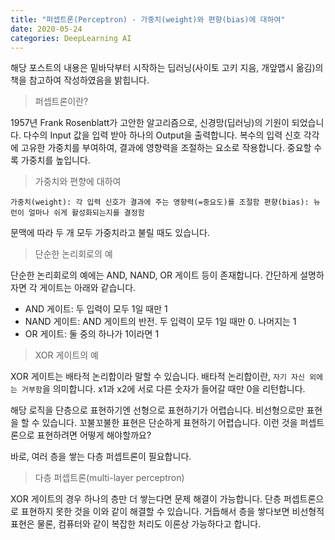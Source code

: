 ```yaml
---
title: "퍼셉트론(Perceptron) - 가중치(weight)와 편향(bias)에 대하여"
date: 2020-05-24
categories: DeepLearning AI
---
```


해당 포스트의 내용은 밑바닥부터 시작하는 딥러닝(사이토 고키 지음, 개앞맵시 옮김)의 책을 참고하여 작성하였음을 밝힙니다.


> 퍼셉트론이란?


1957년 Frank Rosenblatt가 고안한 알고리즘으로, 신경망(딥러닝)의 기원이 되었습니다.
다수의 Input 값을 입력 받아 하나의 Output을 출력합니다.
복수의 입력 신호 각각에 고유한 가중치를 부여하여, 결과에 영향력을 조절하는 요소로 작용합니다.
중요할 수록 가중치를 높입니다.


> 가중치와 편향에 대하여

`
가중치(weight): 각 입력 신호가 결과에 주는 영향력(=중요도)를 조절함
편향(bias): 뉴런이 얼마나 쉬게 활성화되는지를 결정함
`

문맥에 따라 두 개 모두 가중치라고 불릴 때도 있습니다.


> 단순한 논리회로의 예


단순한 논리회로의 예에는 AND, NAND, OR 게이트 등이 존재합니다.
간단하게 설명하자면 각 게이트는 아래와 같습니다.
- AND 게이트: 두 입력이 모두 1일 때만 1
- NAND 게이트: AND 게이트의 반전. 두 입력이 모두 1일 때만 0. 나머지는 1
- OR 게이트: 둘 중의 하나가 1이라면 1


> XOR 게이트의 예


XOR 게이트는 배타적 논리합이라 말할 수 있습니다.
배타적 논리합이란, `자기 자신 외에는 거부함`을 의미합니다.
x1과 x2에 서로 다른 숫자가 들어갈 때만 0을 리턴합니다.


해당 로직을 단층으로 표현하기엔 선형으로 표현하기가 어렵습니다.
비선형으로만 표현을 할 수 있습니다. 꼬불꼬불한 표현은 단순하게 표현하기 어렵습니다.
이런 것을 퍼셉트론으로 표현하려면 어떻게 해야할까요?


바로, 여러 층을 쌓는 다층 퍼셉트론이 필요합니다.


> 다층 퍼셉트론(multi-layer perceptron)


XOR 게이트의 경우 하나의 층만 더 쌓는다면 문제 해결이 가능합니다.
단층 퍼셉트론으로 표현하지 못한 것을 이와 같이 해결할 수 있습니다.
거듭해서 층을 쌓다보면 비선형적 표현은 물론, 컴퓨터와 같이 복잡한 처리도 이론상 가능하다고 합니다.


